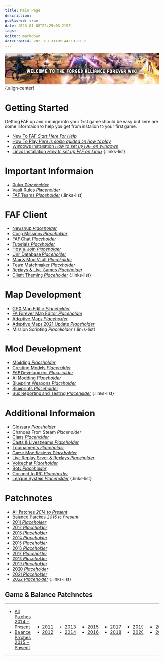 ```yaml
---
title: Main Page
description: 
published: true
date: 2023-01-08T22:29:03.219Z
tags: 
editor: markdown
dateCreated: 2021-08-31T09:44:13.010Z
---
```


![wiki-banner.jpg](/wiki-banner.jpg){.align-center}

# Getting Started
Getting FAF up and runnign into your first game should be easy but here are some informaion to help you get from instalion to your first game.

- [New To FAF *Start Here For Help*](https://wiki.faforever.com/en/New-To-FAF)
- [How To Play *Here is some guided on how to play*](https://wiki.faforever.com/en/Learning-SupCom)
- [Windows Installation *How to set up FAF on Windows*](https://wiki.faforever.com/en/Learning-SupCom)
- [Linux Installation *How to set up FAF on Linux*](https://wiki.faforever.com/en/Learning-SupCom)
{.links-list}


# Important Informaion

- [Rules *Placeholder*](https://wiki.faforever.com/en/FAF-Rules)
- [Vault Rules *Placeholder*](https://wiki.faforever.com/en/Vault-Rules)
- [FAF Teams *Placeholder*](https://wiki.faforever.com/en/FAF-Teams)
{.links-list}

# FAF Client

- [Newshub *Placeholder*](https://wiki.faforever.com/en/NewsHub)
- [Coop Missions *Placeholder*](https://wiki.faforever.com/en/Coop-Missions)
- [FAF Chat *Placeholder*](https://wiki.faforever.com/en/FAF-chat)
- [Tutorials *Placeholder*](https://wiki.faforever.com/en/Tutorials)
- [Host & Join *Placeholder*](https://wiki.faforever.com/en/Host-and-join-games)
- [Unit Database *Placeholder*](https://wiki.faforever.com/en/Unit-Database)
- [Map & Mod Vault *Placeholder*](https://wiki.faforever.com/en/Map-&-Mod-Vault)
- [Team Matchmaker *Placeholder*](https://wiki.faforever.com/en/tmm)
- [Replays & Live Games *Placeholder*](https://wiki.faforever.com/en/Replays-&-Live-Games)
- [Client Theming *Placeholder*](https://wiki.faforever.com/en/Theming)
{.links-list}


# Map Development

- [GPG Map Editor *Placeholder*](https://wiki.faforever.com/en/GPG-Map-Editor)
- [FA Forever Map Editor *Placeholder*](https://wiki.faforever.com/en/FA-Forever-Map-Editor)
- [Adaptive Maps *Placeholder*](https://wiki.faforever.com/en/Adaptive-Maps)
- [Adaptive Maps 2021 Update *Placeholder*](https://wiki.faforever.com/en/map-development/Adaptive-Mapping-2021)
- [Mission Scripting *Placeholder*](https://wiki.faforever.com/en/Mission-Scripting)
{.links-list}


# Mod Development

- [Modding *Placeholder*](https://wiki.faforever.com/en/Modding)
- [Creating Models *Placeholder*](https://wiki.faforever.com/en/Creating-models)
- [FAF Development *Placeholder*](https://wiki.faforever.com/en/FAF-Development)
- [AI Modding *Placeholder*](https://wiki.faforever.com/en/AI-Modding)
- [Blueprint Weapons *Placeholder*](https://wiki.faforever.com/en/Blueprints/Weapon)
- [Blueprints *Placeholder*](https://wiki.faforever.com/en/Blueprints)
- [Bug Reporting and Testing *Placeholder*](https://wiki.faforever.com/en/Bug-Reporting-and-Testing)
{.links-list}

# Additional Informaion

- [Glossary *Placeholder*](https://wiki.faforever.com/en/Glossary)
- [Changes From Steam *Placeholder*](https://wiki.faforever.com/en/Changes-from-steam)
- [Clans *Placeholder*](https://wiki.faforever.com/en/Clans)
- [Casts & Livestreams *Placeholder*](https://wiki.faforever.com/en/Casts&Livestreams)
- [Tournaments *Placeholder*](https://wiki.faforever.com/en/Tournaments)
- [Game Modificaions *Placeholder*](https://wiki.faforever.com/en/Game-Modifications-(Mods))
- [Live Replay Sever & Replays *Placeholder*](https://wiki.faforever.com/en/LiveReplay-server-and-replays)
- [Voicechat *Placeholder*](https://wiki.faforever.com/en/Voicechat-(Discord))
- [Bots *Placeholder*](https://wiki.faforever.com/en/Bots)
- [Connect to IRC *Placeholder*](https://wiki.faforever.com/en/Chat-IRC-server)
- [League System *Placeholder*](https://wiki.faforever.com/en/league-system)
{.links-list}

# Patchnotes

- [All Patches *2014 to Present*](https://github.com/FAForever/fa/releases)
- [Balance Patches *2015 to Present*](http://patchnotes.faforever.com/)
- [2011 *Placeholder*](https://wiki.faforever.com/en/patches/Game-&-Balance-Patchnotes-2011)
- [2012 *Placeholder*](https://wiki.faforever.com/en/patches/Game-&-Balance-Patchnotes-2012)
- [2013 *Placeholder*](https://wiki.faforever.com/en/patches/Game-&-Balance-Patchnotes-2013)
- [2014 *Placeholder*](https://wiki.faforever.com/en/patches/Game-&-Balance-Patchnotes-2014)
- [2015 *Placeholder*](https://wiki.faforever.com/en/patches/Game-&-Balance-Patchnotes-2015)
- [2016 *Placeholder*](https://wiki.faforever.com/en/patches/Game-&-Balance-Patchnotes-2016)
- [2017 *Placeholder*](https://wiki.faforever.com/en/patches/Game-&-Balance-Patchnotes-2017)
- [2018 *Placeholder*](https://wiki.faforever.com/en/patches/Game-&-Balance-Patchnotes-2018)
- [2019 *Placeholder*](https://wiki.faforever.com/en/patches/Game-&-Balance-Patchnotes-2019)
- [2020 *Placeholder*](https://wiki.faforever.com/en/patches/Game-&-Balance-Patchnotes-2020)
- [2021 *Placeholder*](https://wiki.faforever.com/en/patches/Game-&-Balance-Patchnotes-2021)
- [2022 *Placeholder*](https://wiki.faforever.com/en/patches/Game-&-Balance-Patchnotes-2022)
{.links-list}








## Game & Balance Patchnotes
<table>
<tbody>
<tr class="odd">
<td><ul>
<li><a href="https://github.com/FAForever/fa/releases"> All Patches 2014 - Present </a></li>
<li><a href="http://patchnotes.faforever.com"> Balance Patches 2015 - Present </a></ul></td>
</ul></td>
<td><ul>
<li><a href="/patches/Game-&-Balance-Patchnotes-2011"> 2011</a></li>
<li><a href="/patches/Game-&-Balance-Patchnotes-2012"> 2012</a></li>
</ul></td>
<td><ul>
<li><a href="/patches/Game-&-Balance-Patchnotes-2013"> 2013</a></li>
<li><a href="/patches/Game-&-Balance-Patchnotes-2014"> 2014</a></li>
</ul></td>
<td><ul>
<li><a href="/patches/Game-&-Balance-Patchnotes-2015"> 2015</a></li>
<li><a href="/patches/Game-&-Balance-Patchnotes-2016"> 2016</a></li>
</ul></td>
<td><ul>
<li><a href="/patches/Game-&-Balance-Patchnotes-2017"> 2017</a></li>
<li><a href="/patches/Game-&-Balance-Patchnotes-2018"> 2018</a></li>
</ul></td>
<td><ul>
<li><a href="/patches/Game-&-Balance-Patchnotes-2019"> 2019</a></li>
<li><a href="/patches/Game-&-Balance-Patchnotes-2020"> 2020</a></li>
</ul></td>
<td><ul>
<li><a href="/patches/Game-&-Balance-Patchnotes-2021"> 2021</a></li>
<li><a href="/patches/Game-&-Balance-Patchnotes-2022"> 2022</a></li>
</ul></td>
<td></td>
</tr>
</tbody>
</table>
